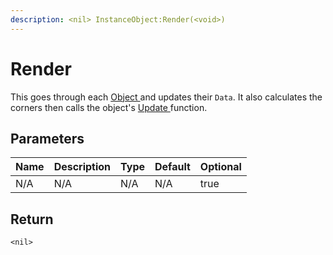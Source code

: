```yaml
---
description: <nil> InstanceObject:Render(<void>)
---
```


# Render

This goes through each [Object ](../../esp-object-classes/base/)and updates their `Data`. It also calculates the corners then calls the object's [Update ](../../esp-object-classes/base/update.md)function.

## Parameters

<table><thead><tr><th>Name</th><th>Description</th><th>Type</th><th>Default</th><th data-type="checkbox">Optional</th></tr></thead><tbody><tr><td>N/A</td><td>N/A</td><td>N/A</td><td>N/A</td><td>true</td></tr></tbody></table>

## Return

`<nil>`
